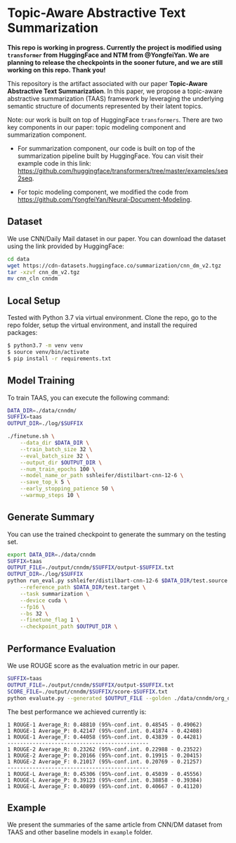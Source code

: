 # Topic-Aware Abstractive Text Summarization
**This repo is working in progress. Currently the project is modified using ```transformer``` from HuggingFace and NTM from @YongfeiYan. We are planning to release the checkpoints in the sooner future, and we are still working on this repo. Thank you!**



This repository is the artifact associated with our paper **Topic-Aware Abstractive Text Summarization**. In this paper, we propose a topic-aware abstractive summarization (TAAS) framework by leveraging the underlying semantic structure of documents represented by their latent topics.

Note: our work is built on top of HuggingFace ```transformers```. There are two key components in our paper: topic modeling component and summarization component. 

- For summarization component, our code is built on top of the summarization pipeline built by HuggingFace. You can visit their example code in this link: https://github.com/huggingface/transformers/tree/master/examples/seq2seq.

- For topic modeling component, we modified the code from https://github.com/YongfeiYan/Neural-Document-Modeling.

## Dataset
We use CNN/Daily Mail dataset in our paper. You can download the dataset using the link provided by HuggingFace:
```bash
cd data
wget https://cdn-datasets.huggingface.co/summarization/cnn_dm_v2.tgz
tar -xzvf cnn_dm_v2.tgz
mv cnn_cln cnndm
```

## Local Setup

Tested with Python 3.7 via virtual environment. Clone the repo, go to the repo folder, setup the virtual environment, and install the required packages:

```bash
$ python3.7 -m venv venv
$ source venv/bin/activate
$ pip install -r requirements.txt
```

## Model Training
To train TAAS, you can execute the following command:

```bash
DATA_DIR=./data/cnndm/
SUFFIX=taas
OUTPUT_DIR=./log/$SUFFIX

./finetune.sh \
    --data_dir $DATA_DIR \
    --train_batch_size 32 \
    --eval_batch_size 32 \
    --output_dir $OUTPUT_DIR \
    --num_train_epochs 100 \
    --model_name_or_path sshleifer/distilbart-cnn-12-6 \
    --save_top_k 5 \
    --early_stopping_patience 50 \
    --warmup_steps 10 \
```



## Generate Summary

You can use the trained checkpoint to generate the summary on the testing set.

```bash
export DATA_DIR=./data/cnndm
SUFFIX=taas
OUTPUT_FILE=./output/cnndm/$SUFFIX/output-$SUFFIX.txt
OUTPUT_DIR=./log/$SUFFIX
python run_eval.py sshleifer/distilbart-cnn-12-6 $DATA_DIR/test.source $OUTPUT_FILE \
    --reference_path $DATA_DIR/test.target \
    --task summarization \
    --device cuda \
    --fp16 \
    --bs 32 \
    --finetune_flag 1 \
    --checkpoint_path $OUTPUT_DIR \
```



## Performance Evaluation

We use ROUGE score as the evaluation metric in our paper.

```bash
SUFFIX=taas
OUTPUT_FILE=./output/cnndm/$SUFFIX/output-$SUFFIX.txt
SCORE_FILE=./output/cnndm/$SUFFIX/score-$SUFFIX.txt
python evaluate.py --generated $OUTPUT_FILE --golden ./data/cnndm/org_data/test.target > $SCORE_FILE
```

The best performance we achieved currently is:

```
1 ROUGE-1 Average_R: 0.48810 (95%-conf.int. 0.48545 - 0.49062)
1 ROUGE-1 Average_P: 0.42147 (95%-conf.int. 0.41874 - 0.42408)
1 ROUGE-1 Average_F: 0.44058 (95%-conf.int. 0.43839 - 0.44281)
---------------------------------------------
1 ROUGE-2 Average_R: 0.23262 (95%-conf.int. 0.22988 - 0.23522)
1 ROUGE-2 Average_P: 0.20166 (95%-conf.int. 0.19915 - 0.20415)
1 ROUGE-2 Average_F: 0.21017 (95%-conf.int. 0.20769 - 0.21257)
---------------------------------------------
1 ROUGE-L Average_R: 0.45306 (95%-conf.int. 0.45039 - 0.45556)
1 ROUGE-L Average_P: 0.39123 (95%-conf.int. 0.38858 - 0.39384)
1 ROUGE-L Average_F: 0.40899 (95%-conf.int. 0.40667 - 0.41120)
```



## Example

We present the summaries of the same article from CNN/DM dataset from TAAS and other baseline models in ```example``` folder.

